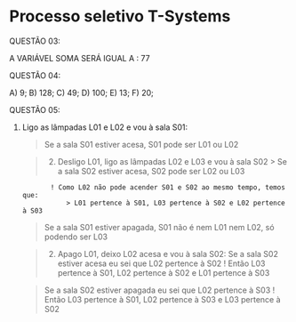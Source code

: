 # Processo seletivo T-Systems

QUESTÃO 03:

A VARIÁVEL SOMA SERÁ IGUAL A : 77

QUESTÃO 04:

A) 9; B) 128; C) 49; D) 100; E) 13; F) 20;

QUESTÃO 05:

1) Ligo as lâmpadas L01 e L02 e vou à sala S01:
    > Se a sala S01 estiver acesa, S01 pode ser L01 ou L02

    > 2) Desligo L01, ligo as lâmpadas L02 e L03 e vou à sala S02
              > Se a sala S02 estiver acesa, S02 pode ser L02 ou L03

              ! Como L02 não pode acender S01 e S02 ao mesmo tempo, temos que:
                  > L01 pertence à S01, L03 pertence à S02 e L02 pertence à S03

    > Se a sala S01 estiver apagada, S01 não é nem L01 nem L02, só podendo ser L03

    > 2) Apago L01, deixo L02 acesa e vou à sala S02:
    > Se a sala S02 estiver acesa eu sei que L02 pertence à S02
             ! Então L03 pertence à S01, L02 pertence à S02 e L01 pertence à S03
    

    > Se a sala S02 estiver apagada eu sei que L02 pertence à S03
        ! Então L03 pertence à S01, L02 pertence à S03 e L03 pertence à S02






